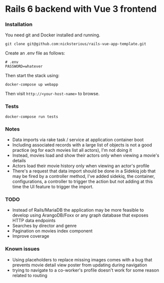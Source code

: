 # Rails 6 backend with Vue 3 frontend

### Installation

You need git and Docker installed and running.

`git clone git@github.com:nicksterious/rails-vue-app-template.git`

Create an .env file as follows:

```
# .env
PASSWORD=whatever
```

Then start the stack using:

`docker-compose up webapp`

Then visit `http://<your-host-name>` to browse.



### Tests

`docker-compose run tests`



### Notes
* Data imports via rake task / service at application container boot
* Including associated records with a large list of objects is not a good practice (eg for each movies list all actors), I'm not doing it
* Instead, movies load and show their actors only when viewing a movie's details
* Actors load their movie history only when viewing an actor's profile
* There's a request that data import should be done in a Sidekiq job that may be fired by a controller method, I've added sidekiq, the container, configurations, a controller to trigger the action but not adding at this time the UI feature to trigger the import.



### TODO
* Instead of Rails/MariaDB the application may be more feasible to develop using ArangoDB/Foxx or any graph database that exposes HTTP data endpoints
* Searches by director and genre
* Pagination on movies index component
* Improve coverage


### Known issues
* Using placeholders to replace missing images comes with a bug that prevents movie detail view poster from updating during navigation
* trying to navigate to a co-worker's profile doesn't work for some reason related to routing
